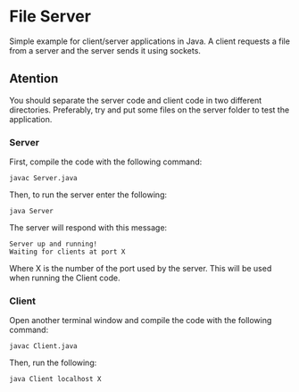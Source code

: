# File Server

Simple example for client/server applications in Java. A client requests a file from a server and the server sends it using sockets.

## Atention

You should separate the server code and client code in two different directories. Preferably, try and put some files on the server folder to test the application.

### Server

First, compile the code with the following command:

```
javac Server.java
```

Then, to run the server enter the following:

```
java Server
```

The server will respond with this message:

```
Server up and running!
Waiting for clients at port X
```

Where X is the number of the port used by the server. This will be used when running the Client code.

### Client

Open another terminal window and compile the code with the following command:

```
javac Client.java
```

Then, run the following:

```
java Client localhost X
```
